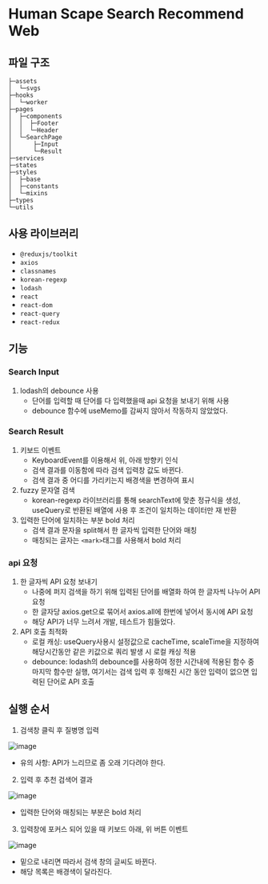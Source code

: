 # Human Scape Search Recommend Web
## 파일 구조
```
├─assets
│  └─svgs
├─hooks
│  └─worker
├─pages
│  ├─components
│  │  ├─Footer
│  │  └─Header
│  └─SearchPage
│      ├─Input
│      └─Result
├─services
├─states
├─styles
│  ├─base
│  ├─constants
│  └─mixins
├─types
└─utils
```
## 사용 라이브러리
- `@reduxjs/toolkit`
- `axios`
- `classnames`
- `korean-regexp`
- `lodash`
- `react`
- `react-dom`
- `react-query`
- `react-redux`

## 기능
### Search Input
1. lodash의 debounce 사용
    - 단어를 입력할 때 단어를 다 입력했을때 api 요청을 보내기 위해 사용
    - debounce 함수에 useMemo를 감싸지 않아서 작동하지 않았었다.

### Search Result
1. 키보드 이벤트
    - KeyboardEvent를 이용해서 위, 아래 방향키 인식
    - 검색 결과를 이동함에 따라 검색 입력창 값도 바뀐다.
    - 검색 결과 중 어디를 가리키는지 배경색을 변경하여 표시
2. fuzzy 문자열 검색
    - korean-regexp 라이브러리를 통해 searchText에 맞춘 정규식을 생성, useQuery로 반환된 배열에 사용 후 조건이 일치하는 데이터만 재 반환
3. 입력한 단어에 일치하는 부분 bold 처리
    - 검색 결과 문자을 split해서 한 글자씩 입력한 단어와 매칭
    - 매칭되는 글자는 `<mark>`태그를 사용해서 bold 처리

### api 요청
1. 한 글자씩 API 요청 보내기
    - 나중에 퍼지 검색을 하기 위해 입력된 단어를 배열화 하여 한 글자씩 나누어 API 요청
    - 한 글자당 axios.get으로 묶어서 axios.all에 한번에 넣어서 동시에 API 요청
    - 해당 API가 너무 느려서 개발, 테스트가 힘들었다.
2. API 호출 최적화
    - 로컬 캐싱: useQuery사용시 설정값으로 cacheTime, scaleTime을 지정하여 해당시간동안 같은 키값으로 쿼리 발생 시 로컬 캐싱 적용
    - debounce: lodash의 debounce를 사용하여 정한 시간내에 적용된 함수 중 마지막 함수만 실행, 여기서는 검색 입력 후 정해진 시간 동안 입력이 없으면 입력된 단어로 API 호출

## 실행 순서
1. 검색창 클릭 후 질병명 입력

![image](https://user-images.githubusercontent.com/52916848/169663521-76ee8d6b-ef2f-465b-b36c-e71f5eee5c5f.png)
- 유의 사항: API가 느리므로 좀 오래 기다려야 한다.

2. 입력 후 추천 검색어 결과

![image](https://user-images.githubusercontent.com/52916848/169663571-df444d67-14b0-46d8-8b00-b8ce5e2e4c69.png)
- 입력한 단어와 매칭되는 부분은 bold 처리

3. 입력창에 포커스 되어 있을 때 키보드 아래, 위 버튼 이벤트

![image](https://user-images.githubusercontent.com/52916848/169663657-e73f86a5-0fe9-4f24-b0f4-87d901e707c5.png)
- 밑으로 내리면 따라서 검색 창의 글씨도 바뀐다.
- 해당 목록은 배경색이 달라진다.
